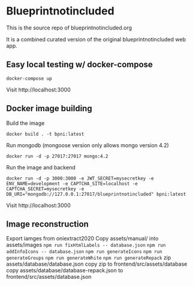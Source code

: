 # Blueprintnotincluded

This is the source repo of blueprintnotincluded.org

It is a combined curated version of the original blueprintnotincluded web app.

## Easy local testing w/ docker-compose

`docker-compose up`

Visit http://localhost:3000

## Docker image building

Build the image

`docker build . -t bpni:latest`

Run mongodb (mongoose version only allows mongo version 4.2)

`docker run -d -p 27017:27017 mongo:4.2`

Run the image and backend

`docker run -d -p 3000:3000 -e JWT_SECRET=mysecretkey -e ENV_NAME=development -e CAPTCHA_SITE=localhost -e CAPTCHA_SECRET=mysecretkey -e DB_URI="mongodb://127.0.0.1:27017/blueprintnotincluded" bpni:latest`

Visit http://localhost:3000

## Image reconstruction
Export iamges from oniextract2020
Copy assets/manual/ into assets/images
`npm run fixHtmlLabels -- database.json`
`npm run addInfoIcons -- database.json`
`npm run generateIcons`
`npm run generateGroups`
`npm run generateWhite`
`npm run generateRepack`
zip assets/database/database.json
copy zip to frontend/src/assets/database
copy assets/database/database-repack.json to frontend/src/assets/database.json